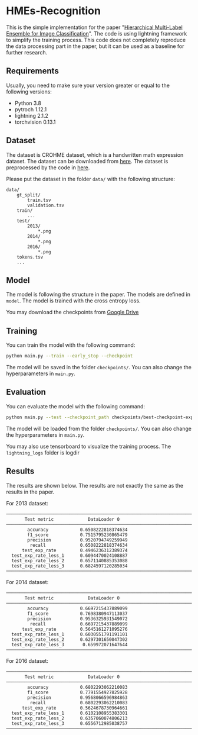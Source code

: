 # HMEs-Recognition
This is the simple implementation for the paper "[Hierarchical Multi-Label Ensemble for Image Classification](https://arxiv.org/abs/1901.06763)".
The code is using lightning framework to simplify the training process. This code does not completely reproduce the data processing part in the paper, but it can be used as a baseline for further research.

## Requirements
Usually, you need to make sure your version greater or equal to the following versions:
- Python 3.8
- pytroch 1.12.1
- lightning 2.1.2
- torchvision 0.13.1

## Dataset
The dataset is CROHME dataset, which is a handwritten math expression dataset. The dataset can be downloaded from [here](https://www.kaggle.com/datasets/jungomi/chrome-png). The dataset is preprocessed by the code in [here](https://github.com/jungomi/math-formula-recognition).

Please put the dataset in the folder `data/` with the following structure:
```
data/
    gt_split/
        train.tsv
        validation.tsv
    train/
        ...
    test/
        2013/
            *.png
        2014/
            *.png
        2016/
            *.png
    tokens.tsv
    ...
```

## Model
The model is following the structure in the paper. The models are defined in `model`. The model is trained with the cross entropy loss.

You may download the checkpoints from [Google Drive](https://drive.google.com/drive/folders/1g6LnaHuJkPI2z5X7Qh4Ms2HdZpSvlSxG?usp=drive_link
)
## Training
You can train the model with the following command:
```bash
python main.py --train --early_stop --checkpoint
```
The model will be saved in the folder `checkpoints/`. You can also change the hyperparameters in `main.py`.

## Evaluation
You can evaluate the model with the following command:
```bash
python main.py --test --checkpoint_path checkpoints/best-checkpoint-exp-rate.ckpt
```
The model will be loaded from the folder `checkpoints/`. You can also change the hyperparameters in `main.py`.

You may also use tensorboard to visualize the training process. The `lightning_logs` folder is logdir


## Results
The results are shown below. The results are not exactly the same as the results in the paper.

For 2013 dataset:
```
────────────────────────────────────────────────────────────────────────────────────────────────────────────────────────
       Test metric             DataLoader 0
────────────────────────────────────────────────────────────────────────────────────────────────────────────────────────
        accuracy            0.6508222818374634
        f1_score            0.7515795230865479
        precision           0.9520794749259949
         recall             0.6508222818374634
      test_exp_rate         0.4946236312389374
  test_exp_rate_less_1      0.6094470024108887
  test_exp_rate_less_2      0.6571140885353088
  test_exp_rate_less_3      0.6824597120285034
────────────────────────────────────────────────────────────────────────────────────────────────────────────────────────
```
For 2014 dataset:
```
────────────────────────────────────────────────────────────────────────────────────────────────────────────────────────
       Test metric             DataLoader 0
────────────────────────────────────────────────────────────────────────────────────────────────────────────────────────
        accuracy            0.6697215437889099
        f1_score            0.7698380947113037
        precision           0.9536325931549072
         recall             0.6697215437889099
      test_exp_rate         0.5645161271095276
  test_exp_rate_less_1      0.6030551791191101
  test_exp_rate_less_2      0.6297301650047302
  test_exp_rate_less_3       0.659972071647644
────────────────────────────────────────────────────────────────────────────────────────────────────────────────────────
```
For 2016 dataset:
```
────────────────────────────────────────────────────────────────────────────────────────────────────────────────────────
       Test metric             DataLoader 0
────────────────────────────────────────────────────────────────────────────────────────────────────────────────────────
        accuracy            0.6802293062210083
        f1_score            0.7791554927825928
        precision           0.9568066596984863
         recall             0.6802293062210083
      test_exp_rate         0.5624678730964661
  test_exp_rate_less_1      0.6102108955383301
  test_exp_rate_less_2      0.6357060074806213
  test_exp_rate_less_3      0.6556712985038757
────────────────────────────────────────────────────────────────────────────────────────────────────────────────────────
```